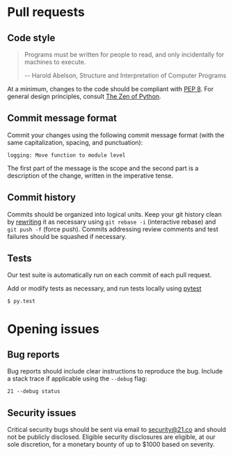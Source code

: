 # Pull requests

## Code style

> Programs must be written for people to read, and only incidentally for machines to execute.
>
> -- Harold Abelson, Structure and Interpretation of Computer Programs

At a minimum, changes to the code should be compliant with [PEP 8](https://www.python.org/dev/peps/pep-0008/). For general design principles, consult [The Zen of Python](https://www.python.org/dev/peps/pep-0020/).

## Commit message format

Commit your changes using the following commit message format (with the same capitalization, spacing, and punctuation):

```
logging: Move function to module level
```

The first part of the message is the scope and the second part is a description of the change, written in the imperative tense.

## Commit history

Commits should be organized into logical units. Keep your git history clean by [rewriting](https://git-scm.com/book/en/v2/Git-Tools-Rewriting-History) it as necessary using `git rebase -i` (interactive rebase) and `git push -f` (force push). Commits addressing review comments and test failures should be squashed if necessary.

## Tests

Our test suite is automatically run on each commit of each pull request.

Add or modify tests as necessary, and run tests locally using [pytest](http://pytest.org/)

```shell
$ py.test
```

# Opening issues

## Bug reports

Bug reports should include clear instructions to reproduce the bug. Include a stack trace if applicable using the `--debug` flag:

```shell
21 --debug status
```

## Security issues

Critical security bugs should be sent via email to security@21.co and should not be publicly disclosed. Eligible security disclosures are eligible, at our sole discretion, for a monetary bounty of up to $1000 based on severity.
